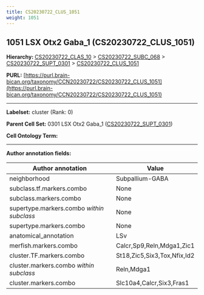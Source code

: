 ```yaml
---
title: CS20230722_CLUS_1051
weight: 1051
---
```

## 1051 LSX Otx2 Gaba_1 (CS20230722_CLUS_1051)
<b>Hierarchy: </b>
[CS20230722_CLAS_10](../CS20230722_CLAS_10) >
[CS20230722_SUBC_068](../CS20230722_SUBC_068) >
[CS20230722_SUPT_0301](../CS20230722_SUPT_0301) >
[CS20230722_CLUS_1051](../CS20230722_CLUS_1051)

**PURL:** [https://purl.brain-bican.org/taxonomy/CCN20230722/CS20230722_CLUS_1051](https://purl.brain-bican.org/taxonomy/CCN20230722/CS20230722_CLUS_1051)

---


**Labelset:** cluster (Rank: 0)

**Parent Cell Set:** 0301 LSX Otx2 Gaba_1 ([CS20230722_SUPT_0301](../CS20230722_SUPT_0301))



**Cell Ontology Term:** 

[MARKER GENES.]: #


---

[TRANSFERRED ANNOTATIONS.]: #


[AUTHOR ANNOTATION FIELDS.]: #


**Author annotation fields:**

| Author annotation | Value |
|-------------------|-------|
|neighborhood|Subpallium-GABA|
|subclass.tf.markers.combo|None|
|subclass.markers.combo|None|
|supertype.markers.combo _within subclass_|None|
|supertype.markers.combo|None|
|anatomical_annotation|LSv|
|merfish.markers.combo|Calcr,Sp9,Reln,Mdga1,Zic1|
|cluster.TF.markers.combo|St18,Zic5,Six3,Tox,Nfix,Id2|
|cluster.markers.combo _within subclass_|Reln,Mdga1|
|cluster.markers.combo|Slc10a4,Calcr,Six3,Fras1|

